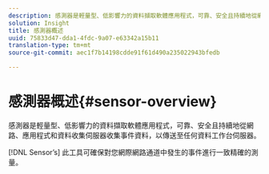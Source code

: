 ```yaml
---
description: 感測器是輕量型、低影響力的資料擷取軟體應用程式，可靠、安全且持續地從網路、應用程式和資料收集伺服器收集事件資料，以傳送至任何資料工作台伺服器。
solution: Insight
title: 感測器概述
uuid: 75833d47-dda1-4fdc-9a07-e63342a15b11
translation-type: tm+mt
source-git-commit: aec1f7b14198cdde91f61d490a235022943bfedb

---
```



# 感測器概述{#sensor-overview}

感測器是輕量型、低影響力的資料擷取軟體應用程式，可靠、安全且持續地從網路、應用程式和資料收集伺服器收集事件資料，以傳送至任何資料工作台伺服器。

[!DNL Sensor’s] 此工具可確保對您網際網路通道中發生的事件進行一致精確的測量。
